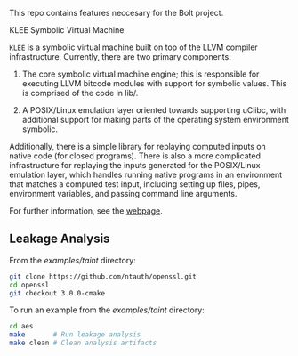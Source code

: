 This repo contains features neccesary for the Bolt project.

KLEE Symbolic Virtual Machine

`KLEE` is a symbolic virtual machine built on top of the LLVM compiler
infrastructure. Currently, there are two primary components:

  1. The core symbolic virtual machine engine; this is responsible for
     executing LLVM bitcode modules with support for symbolic
     values. This is comprised of the code in lib/.

  2. A POSIX/Linux emulation layer oriented towards supporting uClibc,
     with additional support for making parts of the operating system
     environment symbolic.

Additionally, there is a simple library for replaying computed inputs
on native code (for closed programs). There is also a more complicated
infrastructure for replaying the inputs generated for the POSIX/Linux
emulation layer, which handles running native programs in an
environment that matches a computed test input, including setting up
files, pipes, environment variables, and passing command line
arguments.

For further information, see the [webpage](http://klee.github.io/).

## Leakage Analysis
From the *examples/taint* directory:
```bash
git clone https://github.com/ntauth/openssl.git
cd openssl
git checkout 3.0.0-cmake
```
To run an example from the *examples/taint* directory:
```bash
cd aes
make       # Run leakage analysis
make clean # Clean analysis artifacts
```